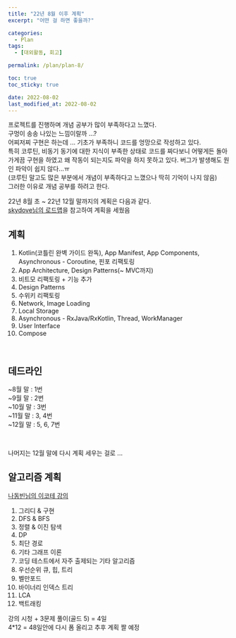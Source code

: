 ```yaml
---
title: "22년 8월 이후 계획"
excerpt: "어떤 걸 하면 좋을까?"

categories:
  - Plan
tags:
  - [대외활동, 회고]

permalink: /plan/plan-8/

toc: true
toc_sticky: true

date: 2022-08-02
last_modified_at: 2022-08-02
---
```

프로젝트를 진행하며 개념 공부가 많이 부족하다고 느꼈다.   
구멍이 송송 나있는 느낌이랄까 ...?    
어찌저찌 구현은 하는데 ... 기초가 부족하니 코드를 엉망으로 작성하고 있다.    
특히 코루틴, 비동기 동기에 대한 지식이 부족한 상태로 코드를 짜다보니 어떻게든 돌아가게끔 구현을 하였고 왜 작동이 되는지도 파악을 하지 못하고 있다. 버그가 발생해도 원인 파악이 쉽지 않다...ㅠ    
(코루틴 말고도 많은 부분에서 개념이 부족하다고 느꼈으나 딱히 기억이 나지 않음)   
그러한 이유로 개념 공부를 하려고 한다.


22년 8월 초 ~ 22년 12월 말까지의 계획은 다음과 같다.   
[skydove님의 로드맵](https://github.com/skydoves/android-developer-roadmap/blob/main/README_KR.md)을 참고하여 계획을 세웠음 

## 계획
1. Kotlin(코틀린 완벽 가이드 완독), App Manifest, App Components, Asynchronous - Coroutine, 핀포 리팩토링
2. App Architecture, Design Patterns(~ MVC까지)
3. 비트모 리팩토링 + 기능 추가
4. Design Patterns
5. 수위키 리팩토링 
6. Network, Image Loading
7. Local Storage
8. Asynchronous - RxJava/RxKotlin, Thread, WorkManager
9. User Interface
10. Compose   

<br/>

## 데드라인
~8월 말 : 1번   
~9월 말 : 2번   
~10월 말 : 3번   
~11월 말 : 3, 4번   
~12월 말 : 5, 6, 7번   

<br/>

나머지는 12월 말에 다시 계획 세우는 걸로 ...

## 알고리즘 계획
[나동빈님의 이코테 강의](https://www.youtube.com/watch?v=m-9pAwq1o3w&list=PLRx0vPvlEmdAghTr5mXQxGpHjWqSz0dgC&index=2)   
1. 그리디 & 구현
2. DFS & BFS
3. 정렬 & 이진 탐색
4. DP
5. 최단 경로
6. 기타 그래프 이론
7. 코딩 테스트에서 자주 출제되는 기타 알고리즘
8. 우선순위 큐, 힙, 트리
9. 벨만포드
10. 바이너리 인덱스 트리
11. LCA
12. 백트래킹

강의 시청 + 3문제 풀이(골드 5) = 4일   
4*12 = 48일안에 다시 폼 올리고 추후 계획 짤 예정





